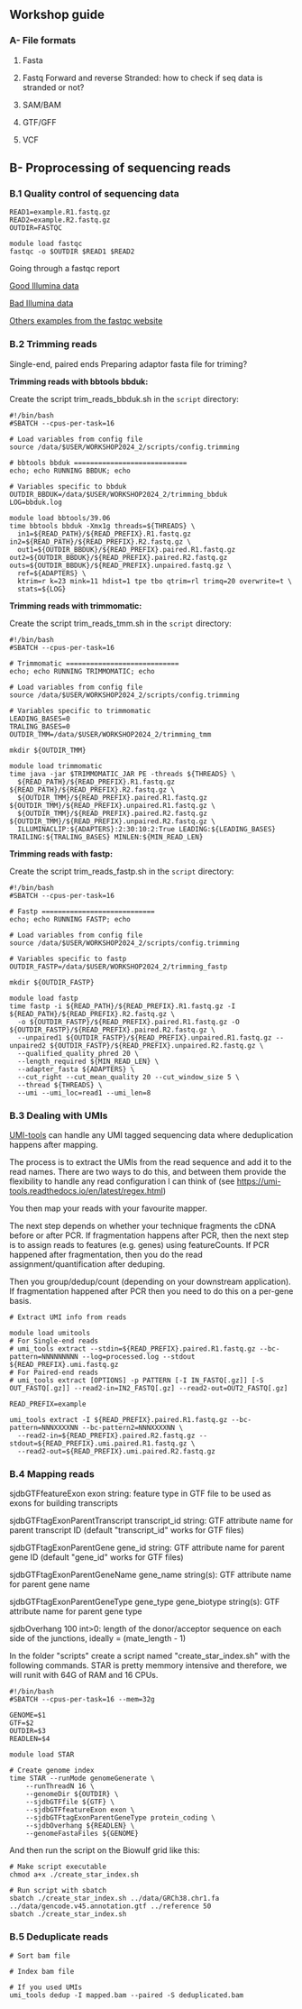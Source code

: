 ## Workshop guide

### A- File formats

1. Fasta
2. Fastq
  Forward and reverse
  Stranded: how to check if seq data is stranded or not?
  
4. SAM/BAM
5. GTF/GFF
6. VCF

## B- Proprocessing of sequencing reads
### B.1 Quality control of sequencing data 
```
READ1=example.R1.fastq.gz
READ2=example.R2.fastq.gz
OUTDIR=FASTQC

module load fastqc
fastqc -o $OUTDIR $READ1 $READ2
```

Going through a fastqc report

[Good Illumina data](https://www.bioinformatics.babraham.ac.uk/projects/fastqc/good_sequence_short_fastqc.html)

[Bad Illumina data](https://www.bioinformatics.babraham.ac.uk/projects/fastqc/bad_sequence_fastqc.html)

[Others examples from the fastqc website](https://www.bioinformatics.babraham.ac.uk/projects/fastqc/)

### B.2 Trimming reads

Single-end, paired ends
Preparing adaptor fasta file for triming?

**Trimming reads with bbtools bbduk:**

Create the script trim_reads_bbduk.sh in the `script` directory:
```
#!/bin/bash
#SBATCH --cpus-per-task=16

# Load variables from config file
source /data/$USER/WORKSHOP2024_2/scripts/config.trimming

# bbtools bbduk ============================
echo; echo RUNNING BBDUK; echo

# Variables specific to bbduk
OUTDIR_BBDUK=/data/$USER/WORKSHOP2024_2/trimming_bbduk
LOG=bbduk.log

module load bbtools/39.06
time bbtools bbduk -Xmx1g threads=${THREADS} \
  in1=${READ_PATH}/${READ_PREFIX}.R1.fastq.gz in2=${READ_PATH}/${READ_PREFIX}.R2.fastq.gz \
  out1=${OUTDIR_BBDUK}/${READ_PREFIX}.paired.R1.fastq.gz out2=${OUTDIR_BBDUK}/${READ_PREFIX}.paired.R2.fastq.gz outs=${OUTDIR_BBDUK}/${READ_PREFIX}.unpaired.fastq.gz \
  ref=${ADAPTERS} \
  ktrim=r k=23 mink=11 hdist=1 tpe tbo qtrim=rl trimq=20 overwrite=t \
  stats=${LOG}
```

**Trimming reads with trimmomatic:**

Create the script trim_reads_tmm.sh in the `script` directory:
```
#!/bin/bash
#SBATCH --cpus-per-task=16

# Trimmomatic ============================
echo; echo RUNNING TRIMMOMATIC; echo

# Load variables from config file
source /data/$USER/WORKSHOP2024_2/scripts/config.trimming

# Variables specific to trimmomatic
LEADING_BASES=0
TRALING_BASES=0
OUTDIR_TMM=/data/$USER/WORKSHOP2024_2/trimming_tmm

mkdir ${OUTDIR_TMM}

module load trimmomatic
time java -jar $TRIMMOMATIC_JAR PE -threads ${THREADS} \
  ${READ_PATH}/${READ_PREFIX}.R1.fastq.gz ${READ_PATH}/${READ_PREFIX}.R2.fastq.gz \
  ${OUTDIR_TMM}/${READ_PREFIX}.paired.R1.fastq.gz ${OUTDIR_TMM}/${READ_PREFIX}.unpaired.R1.fastq.gz \
  ${OUTDIR_TMM}/${READ_PREFIX}.paired.R2.fastq.gz ${OUTDIR_TMM}/${READ_PREFIX}.unpaired.R2.fastq.gz \
  ILLUMINACLIP:${ADAPTERS}:2:30:10:2:True LEADING:${LEADING_BASES} TRAILING:${TRALING_BASES} MINLEN:${MIN_READ_LEN}
```

**Trimming reads with fastp:**

Create the script trim_reads_fastp.sh in the `script` directory:
```
#!/bin/bash
#SBATCH --cpus-per-task=16

# Fastp ============================
echo; echo RUNNING FASTP; echo

# Load variables from config file
source /data/$USER/WORKSHOP2024_2/scripts/config.trimming

# Variables specific to fastp
OUTDIR_FASTP=/data/$USER/WORKSHOP2024_2/trimming_fastp

mkdir ${OUTDIR_FASTP}

module load fastp
time fastp -i ${READ_PATH}/${READ_PREFIX}.R1.fastq.gz -I ${READ_PATH}/${READ_PREFIX}.R2.fastq.gz \
  -o ${OUTDIR_FASTP}/${READ_PREFIX}.paired.R1.fastq.gz -O ${OUTDIR_FASTP}/${READ_PREFIX}.paired.R2.fastq.gz \
  --unpaired1 ${OUTDIR_FASTP}/${READ_PREFIX}.unpaired.R1.fastq.gz --unpaired2 ${OUTDIR_FASTP}/${READ_PREFIX}.unpaired.R2.fastq.gz \
  --qualified_quality_phred 20 \
  --length_required ${MIN_READ_LEN} \
  --adapter_fasta ${ADAPTERS} \
  --cut_right --cut_mean_quality 20 --cut_window_size 5 \
  --thread ${THREADS} \
  --umi --umi_loc=read1 --umi_len=8
```

### B.3 Dealing with UMIs


[UMI-tools](https://umi-tools.readthedocs.io/en/latest/index.html) can handle any UMI tagged sequencing data where deduplication happens after mapping.

The process is to extract the UMIs from the read sequence and add it to the read names. There are two ways to do this, and between them provide the flexibility to handle any read configuration I can think of (see https://umi-tools.readthedocs.io/en/latest/regex.html)

You then map your reads with your favourite mapper.

The next step depends on whether your technique fragments the cDNA before or after PCR. If fragmentation happens after PCR, then the next step is to assign reads to features (e.g. genes) using featureCounts. If PCR happened after fragmentation, then you do the read assignment/quantification after deduping.

Then you group/dedup/count (depending on your downstream application). If fragmentation happened after PCR then you need to do this on a per-gene basis.

```
# Extract UMI info from reads

module load umitools
# For Single-end reads
# umi_tools extract --stdin=${READ_PREFIX}.paired.R1.fastq.gz --bc-pattern=NNNNNNNNN --log=processed.log --stdout ${READ_PREFIX}.umi.fastq.gz 
# For Paired-end reads
# umi_tools extract [OPTIONS] -p PATTERN [-I IN_FASTQ[.gz]] [-S OUT_FASTQ[.gz]] --read2-in=IN2_FASTQ[.gz] --read2-out=OUT2_FASTQ[.gz]

READ_PREFIX=example

umi_tools extract -I ${READ_PREFIX}.paired.R1.fastq.gz --bc-pattern=NNNXXXXNN --bc-pattern2=NNNXXXXNN \ 
  --read2-in=${READ_PREFIX}.paired.R2.fastq.gz --stdout=${READ_PREFIX}.umi.paired.R1.fastq.gz \
  --read2-out=${READ_PREFIX}.umi.paired.R2.fastq.gz
```

### B.4 Mapping reads 
sjdbGTFfeatureExon                      exon
    string: feature type in GTF file to be used as exons for building transcripts

sjdbGTFtagExonParentTranscript          transcript_id
    string: GTF attribute name for parent transcript ID (default "transcript_id" works for GTF files)

sjdbGTFtagExonParentGene                gene_id
    string: GTF attribute name for parent gene ID (default "gene_id" works for GTF files)

sjdbGTFtagExonParentGeneName            gene_name
    string(s): GTF attribute name for parent gene name

sjdbGTFtagExonParentGeneType            gene_type gene_biotype
    string(s): GTF attribute name for parent gene type

sjdbOverhang                            100
    int>0: length of the donor/acceptor sequence on each side of the junctions, ideally = (mate_length - 1)



In the folder "scripts" create a script named "create_star_index.sh" with the following commands. STAR is pretty memmory intensive and therefore, we will runit with 64G of RAM and 16 CPUs.
```
#!/bin/bash
#SBATCH --cpus-per-task=16 --mem=32g

GENOME=$1
GTF=$2
OUTDIR=$3
READLEN=$4

module load STAR

# Create genome index
time STAR --runMode genomeGenerate \
    --runThreadN 16 \
    --genomeDir ${OUTDIR} \
    --sjdbGTFfile ${GTF} \
    --sjdbGTFfeatureExon exon \
    --sjdbGTFtagExonParentGeneType protein_coding \
    --sjdbOverhang ${READLEN} \
    --genomeFastaFiles ${GENOME}
```
And then run the script on the Biowulf grid like this:
```
# Make script executable
chmod a+x ./create_star_index.sh

# Run script with sbatch
sbatch ./create_star_index.sh ../data/GRCh38.chr1.fa ../data/gencode.v45.annotation.gtf ../reference 50
sbatch ./create_star_index.sh
```
### B.5 Deduplicate reads
```
# Sort bam file

# Index bam file

# If you used UMIs
umi_tools dedup -I mapped.bam --paired -S deduplicated.bam

```
